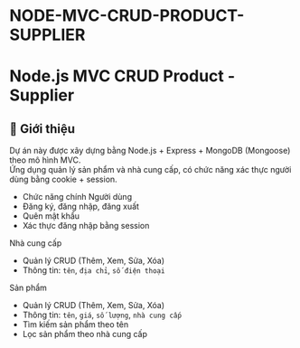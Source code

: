 ﻿# NODE-MVC-CRUD-PRODUCT-SUPPLIER
# Node.js MVC CRUD Product - Supplier

## 📖 Giới thiệu
Dự án này được xây dựng bằng Node.js + Express + MongoDB (Mongoose) theo mô hình MVC.  
Ứng dụng quản lý sản phẩm và nhà cung cấp, có chức năng xác thực người dùng bằng cookie + session.  

- Chức năng chính
Người dùng
- Đăng ký, đăng nhập, đăng xuất
- Quên mật khẩu
- Xác thực đăng nhập bằng session

Nhà cung cấp
- Quản lý CRUD (Thêm, Xem, Sửa, Xóa)
- Thông tin: `tên`, `địa chỉ`, `số điện thoại`

 Sản phẩm
- Quản lý CRUD (Thêm, Xem, Sửa, Xóa)
- Thông tin: `tên`, `giá`, `số lượng`, `nhà cung cấp`
- Tìm kiếm sản phẩm theo tên
- Lọc sản phẩm theo nhà cung cấp

